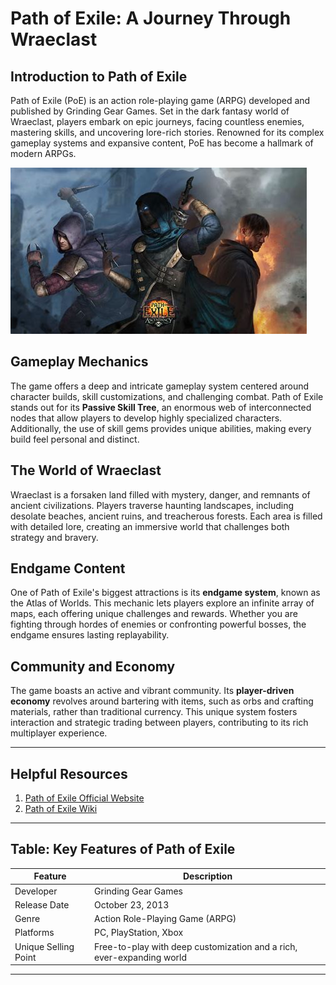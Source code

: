 
# **Path of Exile: A Journey Through Wraeclast**

## **Introduction to Path of Exile**
Path of Exile (PoE) is an action role-playing game (ARPG) developed and published by Grinding Gear Games. Set in the dark fantasy world of Wraeclast, players embark on epic journeys, facing countless enemies, mastering skills, and uncovering lore-rich stories. Renowned for its complex gameplay systems and expansive content, PoE has become a hallmark of modern ARPGs.

![Path of Exile Gameplay](img/poe1.jpg)

## **Gameplay Mechanics**
The game offers a deep and intricate gameplay system centered around character builds, skill customizations, and challenging combat. Path of Exile stands out for its **Passive Skill Tree**, an enormous web of interconnected nodes that allow players to develop highly specialized characters. Additionally, the use of skill gems provides unique abilities, making every build feel personal and distinct.

## **The World of Wraeclast**
Wraeclast is a forsaken land filled with mystery, danger, and remnants of ancient civilizations. Players traverse haunting landscapes, including desolate beaches, ancient ruins, and treacherous forests. Each area is filled with detailed lore, creating an immersive world that challenges both strategy and bravery.

## **Endgame Content**
One of Path of Exile's biggest attractions is its **endgame system**, known as the Atlas of Worlds. This mechanic lets players explore an infinite array of maps, each offering unique challenges and rewards. Whether you are fighting through hordes of enemies or confronting powerful bosses, the endgame ensures lasting replayability.

## **Community and Economy**
The game boasts an active and vibrant community. Its **player-driven economy** revolves around bartering with items, such as orbs and crafting materials, rather than traditional currency. This unique system fosters interaction and strategic trading between players, contributing to its rich multiplayer experience.

---

## **Helpful Resources**
1. [Path of Exile Official Website](https://www.pathofexile.com)
2. [Path of Exile Wiki](https://pathofexile.fandom.com)

---

## **Table: Key Features of Path of Exile**
| Feature              | Description                                                             |
|----------------------|-------------------------------------------------------------------------|
| Developer            | Grinding Gear Games                                                   |
| Release Date         | October 23, 2013                                                      |
| Genre                | Action Role-Playing Game (ARPG)                                       |
| Platforms            | PC, PlayStation, Xbox                                                |
| Unique Selling Point | Free-to-play with deep customization and a rich, ever-expanding world |

---
